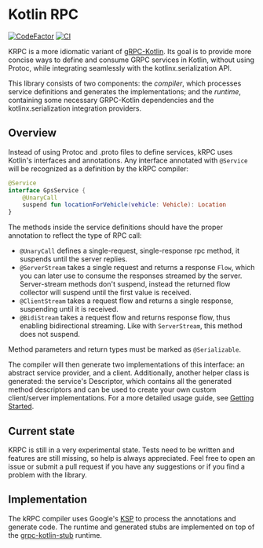 # Kotlin RPC
[![CodeFactor](https://www.codefactor.io/repository/github/darvld/krpc/badge/main)](https://www.codefactor.io/repository/github/darvld/krpc/overview/main)
[![CI](https://github.com/darvld/krpc/actions/workflows/ci.yml/badge.svg)](https://github.com/darvld/krpc/actions/workflows/ci.yml)

KRPC is a more idiomatic variant of [gRPC-Kotlin](https://github.com/grpc/grpc-kotlin). Its goal is to provide more
concise ways to define and consume GRPC services in Kotlin, without using Protoc, while integrating seamlessly with the
kotlinx.serialization API.

This library consists of two components: the *compiler*, which processes service definitions and generates the
implementations; and the *runtime*, containing some necessary GRPC-Kotlin dependencies and the kotlinx.serialization
integration providers.

## Overview

Instead of using Protoc and .proto files to define services, kRPC uses Kotlin's interfaces and annotations. Any
interface annotated with `@Service` will be recognized as a definition by the kRPC compiler:

```kotlin
@Service
interface GpsService {
    @UnaryCall
    suspend fun locationForVehicle(vehicle: Vehicle): Location
}
```

The methods inside the service definitions should have the proper annotation to reflect the type of RPC call:

- `@UnaryCall` defines a single-request, single-response rpc method, it suspends until the server replies.
- `@ServerStream` takes a single request and returns a response `Flow`, which you can later use to consume the responses
  streamed by the server. Server-stream methods don't suspend, instead the returned flow collector will suspend until
  the first value is received.
- `@ClientStream` takes a request flow and returns a single response, suspending until it is received.
- `@BidiStream` takes a request flow and returns response flow, thus enabling bidirectional streaming. Like
  with `ServerStream`, this method does not suspend.

Method parameters and return types must be marked as `@Serializable`.

The compiler will then generate two implementations of this interface: an abstract service provider, and a client.
Additionally, another helper class is generated: the service's Descriptor, which contains all the generated method
descriptors and can be used to create your own custom client/server implementations. For a more detailed usage guide,
see [Getting Started](docs/Basic.md).

## Current state

KRPC is still in a very experimental state. Tests need to be written and features are still missing, so help is always
appreciated. Feel free to open an issue or submit a pull request if you have any suggestions or if you find a problem
with the library.

## Implementation

The kRPC compiler uses Google's [KSP](https://github.com/google/ksp) to process the annotations and generate code. The
runtime and generated stubs are implemented on top of the [grpc-kotlin-stub](https://github.com/grpc/grpc-kotlin)
runtime.

